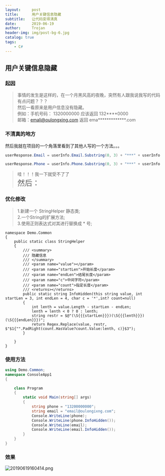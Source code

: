 ```yaml
---
layout:     post
title:      用户关键信息隐藏
subtitle:   让代码变得清真
date:       2019-06-19
author:     Trojan
header-img: img/post-bg-6.jpg
catalog: true
tags:
    - C#
---
```


## 用户关键信息隐藏


### 起因
> 事情的发生是这样的，在一个月黑风高的夜晚，突然有人跟我说我写的代码有点问题？？？  
> 然后一看原来是用户信息没有隐藏。  
> 例如：手机号码： 1320000000 应该返回 132\*\*\*\*0000  
> 邮箱：emali@oulongxing.com 返回 ema\*\*\*\*\*\*\*\*\*\*\*\*\*.com

### 不清真的地方

然后我就在项目的一个角落里看到了其他人写的一个方法。。。
```csharp
userResponse.Email = userInfo.Email.Substring(0, 3) + "***" + userInfo.Email.Substring(userInfo.Email.IndexOf("@"));

userResponse.Phone = userInfo.Phone.Substring(0, 3) + "***" + userInfo.Phone.Substring(userInfo.Phone.Length - 3);
```
> 哇！！！我一下就受不了了  
> <font size="5">然后：</font>  

### 优化修改

> 1.新建一个 StringHelper 静态类;  
> 2.一个String的扩展方法;  
> 3.使用正则表达式对其进行替换成 \* 号;  

```
namespace Demo.Common
{
    public static class StringHelper
    {
        /// <summary>
        /// 隐藏信息
        /// </summary>
        /// <param name="value"></param>
        /// <param name="startLen">开始长度</param>
        /// <param name="endLen">结尾长度</param>
        /// <param name="c">中间字符</param>
        /// <param name="count">指定长度</param>
        /// <returns></returns>
        public static string InfoHidden(this string value, int startLen = 3, int endLen = 4, char c = '*',int? count=null)
        {
            int lenth = value.Length - startLen - endLen;
            lenth = lenth < 0 ? 0 : lenth;
            string restr = $@"(\S{{{startLen}}})(\S{{{lenth}}})(\S{{{endLen}}})";
            return Regex.Replace(value, restr, $"$1{"".PadRight(count.HasValue?count.Value:lenth, c)}$3");
        }

    }
}
```

### 使用方法

```csharp
using Demo.Common;
namespace ConsoleApp1
{

    class Program
    {
        static void Main(string[] args)
        {
            string phone = "13200000000";
            string email = "email@oulongixng.com";
            Console.WriteLine(phone);
            Console.WriteLine(phone.InfoHidden());
            Console.WriteLine(email);
            Console.WriteLine(email.InfoHidden());
        }
    }
}
```
### 效果
![20190619160414.png](http://images.oulongxing.com//blog/20190619160414.png)
